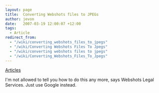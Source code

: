 ```yaml
---
layout: page
title:  Converting Webshots files to JPEGs
author: jevon
date:   2007-03-19 12:00:07 +12:00
tags:
  - Article
redirect_from:
  - "/wiki/converting_webshots_files_to_jpegs"
  - "/wiki/Converting Webshots Files To Jpegs"
  - "/wiki/converting webshots files to jpegs"
  - "/wiki/Converting_Webshots_Files_To_Jpegs"
---
```


[Articles](Articles.md)

I'm not allowed to tell you how to do this any more, says Webshots Legal Services. Just use Google instead.
